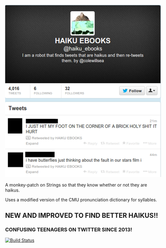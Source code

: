 [!["abstract webcam"](./haiku.png "abstract webcam")
](https://twitter.com/haiku_ebooks)

A monkey-patch on Strings so that they know whether or not they are haikus.

Uses a modified version of the CMU pronunciation dictionary for syllables.

## NEW AND IMPROVED TO FIND BETTER HAIKUS!!

### CONFUSING TEENAGERS ON TWITTER SINCE 2013!


[![Build Status](https://travis-ci.org/coleww/haiku_ebooks.svg?branch=master)](https://travis-ci.org/coleww/haiku_ebooks) 
